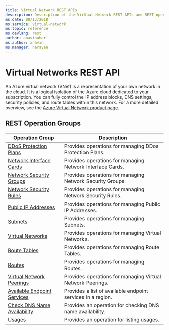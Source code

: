 ```yaml
---
title: Virtual Network REST APIs
description: Description of the Virtual Network REST APIs and REST operation groups.
ms.date: 08/13/2018
ms.service: virtual-network
ms.topic: reference
ms.devlang: rest
author: anavinahar 
ms.author: anavin
ms.manager: narayan
---
```


# Virtual Networks REST API

An Azure virtual network (VNet) is a representation of your own network in the cloud. It is a logical isolation of the Azure cloud dedicated to your subscription. You can fully control the IP address blocks, DNS settings, security policies, and route tables within this network. For a more detailed overview, see the [Azure Virtual Network product page](https://azure.microsoft.com/services/virtual-network). 

## REST Operation Groups 

|Operation Group|Description|
|---|---|
|[DDoS Protection Plans](xref:management.azure.com.virtualnetwork.ddosprotectionplans) |Provides operations for managing DDos Protection Plans.|
|[Network Interface Cards](xref:management.azure.com.virtualnetwork.networkinterfaces) |Provides operations for managing Network Interface Cards.|
|[Network Security Groups](xref:management.azure.com.virtualnetwork.networksecuritygroups)   | Provides operations for managing Network Security Groups.|
|[Network Security Rules](xref:management.azure.com.virtualnetwork.securityrules)   |Provides operations for managing Network Security Rules.|
|[Public IP Addresses](xref:management.azure.com.virtualnetwork.publicipaddresses)   | Provides operations for managing Public IP Addresses.|
|[Subnets](xref:management.azure.com.virtualnetwork.subnets)  |Provides operations for managing Subnets.|
|[Virtual Networks](xref:management.azure.com.virtualnetwork.virtualnetworks)  |Provides operations for managing Virtual Networks.|
|[Route Tables](xref:management.azure.com.virtualnetwork.routetables)   |Provides operations for managing Route Tables.|
|[Routes](xref:management.azure.com.virtualnetwork.routes)   |Provides operations for managing Routes.|
|[Virtual Network Peerings](xref:management.azure.com.virtualnetwork.virtualnetworkpeerings)   |Provides operations for managing Virtual Network Peerings.|
|[Available Endpoint Services](xref:management.azure.com.virtualnetwork.availableendpointservices) |Provides a list of available endpoint services in a region.|
|[Check DNS Name Availability](xref:management.azure.com.virtualnetwork.checkdnsnameavailability)   |Provides an operation for checking DNS name availability.|
|[Usages](xref:management.azure.com.virtualnetwork.usages)   |Provides an operation for listing usages.|

